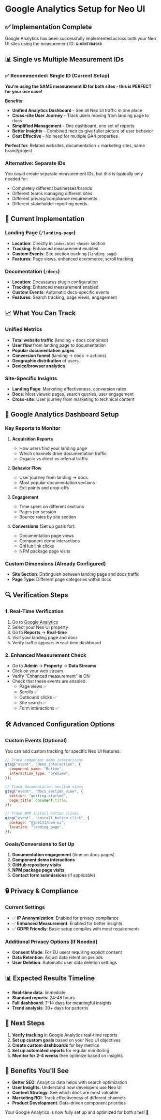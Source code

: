 # Google Analytics Setup for Neo UI

## ✅ Implementation Complete

Google Analytics has been successfully implemented across both your Neo UI sites using the measurement ID: **`G-0RNTVD4SK0`**

## 📊 Single vs Multiple Measurement IDs

### ✅ **Recommended: Single ID (Current Setup)**

**You're using the SAME measurement ID for both sites - this is PERFECT for your use case!**

**Benefits:**

- **Unified Analytics Dashboard** - See all Neo UI traffic in one place
- **Cross-site User Journey** - Track users moving from landing page to docs
- **Simplified Management** - One dashboard, one set of reports
- **Better Insights** - Combined metrics give fuller picture of user behavior
- **Cost Effective** - No need for multiple GA4 properties

**Perfect for:** Related websites, documentation + marketing sites, same brand/project

### Alternative: Separate IDs

You _could_ create separate measurement IDs, but this is typically only needed for:

- Completely different businesses/brands
- Different teams managing different sites
- Different privacy/compliance requirements
- Different stakeholder reporting needs

## 🔧 Current Implementation

### Landing Page (`/landing-page`)

- **Location**: Directly in `index.html` `<head>` section
- **Tracking**: Enhanced measurement enabled
- **Custom Events**: Site section tracking (`landing_page`)
- **Features**: Page views, enhanced ecommerce, scroll tracking

### Documentation (`/docs`)

- **Location**: Docusaurus plugin configuration
- **Tracking**: Enhanced measurement enabled
- **Custom Events**: Automatic docs-specific events
- **Features**: Search tracking, page views, engagement

## 📈 What You Can Track

### Unified Metrics

- **Total website traffic** (landing + docs combined)
- **User flow** from landing page to documentation
- **Popular documentation pages**
- **Conversion funnel** (landing → docs → actions)
- **Geographic distribution** of users
- **Device/browser analytics**

### Site-Specific Insights

- **Landing Page**: Marketing effectiveness, conversion rates
- **Docs**: Most viewed pages, search queries, user engagement
- **Cross-site**: User journey from marketing to technical content

## 🎯 Google Analytics Dashboard Setup

### Key Reports to Monitor

1. **Acquisition Reports**

   - How users find your landing page
   - Which channels drive documentation traffic
   - Organic vs direct vs referral traffic

2. **Behavior Flow**

   - User journey from landing → docs
   - Most popular documentation sections
   - Exit points and drop-offs

3. **Engagement**

   - Time spent on different sections
   - Pages per session
   - Bounce rates by site section

4. **Conversions** (Set up goals for):
   - Documentation page views
   - Component demo interactions
   - GitHub link clicks
   - NPM package page visits

### Custom Dimensions (Already Configured)

- **Site Section**: Distinguish between landing page and docs traffic
- **Page Type**: Different page categories within docs

## 🔍 Verification Steps

### 1. Real-Time Verification

1. Go to [Google Analytics](https://analytics.google.com)
2. Select your Neo UI property
3. Go to **Reports** → **Real-time**
4. Visit your landing page and docs
5. Verify traffic appears in real-time dashboard

### 2. Enhanced Measurement Check

- Go to **Admin** → **Property** → **Data Streams**
- Click on your web stream
- Verify "Enhanced measurement" is ON
- Check that these events are enabled:
  - Page views ✅
  - Scrolls ✅
  - Outbound clicks ✅
  - Site search ✅
  - Form interactions ✅

## 🛠 Advanced Configuration Options

### Custom Events (Optional)

You can add custom tracking for specific Neo UI features:

```javascript
// Track component demo interactions
gtag("event", "demo_interaction", {
  component_name: "Button",
  interaction_type: "preview",
});

// Track documentation section views
gtag("event", "docs_section_view", {
  section: "getting-started",
  page_title: document.title,
});

// Track NPM install button clicks
gtag("event", "install_button_click", {
  package: "@joe111/neo-ui",
  location: "landing_page",
});
```

### Goals/Conversions to Set Up

1. **Documentation engagement** (time on docs pages)
2. **Component demo interactions**
3. **GitHub repository visits**
4. **NPM package page visits**
5. **Contact form submissions** (if applicable)

## 🔒 Privacy & Compliance

### Current Settings

- ✅ **IP Anonymization**: Enabled for privacy compliance
- ✅ **Enhanced Measurement**: Enabled for better insights
- ✅ **GDPR Friendly**: Basic setup complies with most requirements

### Additional Privacy Options (If Needed)

- **Consent Mode**: For EU users requiring explicit consent
- **Data Retention**: Adjust data retention periods
- **User Deletion**: Automatic user data deletion settings

## 📊 Expected Results Timeline

- **Real-time data**: Immediate
- **Standard reports**: 24-48 hours
- **Full dashboard**: 7-14 days for meaningful insights
- **Trend analysis**: 30+ days for patterns

## 🚀 Next Steps

1. **Verify tracking** in Google Analytics real-time reports
2. **Set up custom goals** based on your Neo UI objectives
3. **Create custom dashboards** for key metrics
4. **Set up automated reports** for regular monitoring
5. **Monitor for 2-4 weeks** then optimize based on insights

## 🎉 Benefits You'll See

- **Better SEO**: Analytics data helps with search optimization
- **User Insights**: Understand how developers use Neo UI
- **Content Strategy**: See which docs are most valuable
- **Marketing ROI**: Track effectiveness of different channels
- **Product Development**: Data-driven component priorities

Your Google Analytics is now fully set up and optimized for both sites! 🚀
